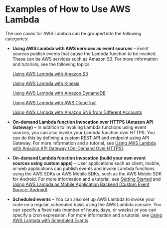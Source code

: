 # Examples of How to Use AWS Lambda<a name="use-cases"></a>

The use cases for AWS Lambda can be grouped into the following categories:

+ **Using AWS Lambda with AWS services as event sources** – *Event sources* publish events that cause the Lambda function to be invoked\. These can be AWS services such as Amazon S3\. For more information and tutorials, see the following topics:

   [Using AWS Lambda with Amazon S3](with-s3.md) 

   [Using AWS Lambda with Kinesis](with-kinesis.md) 

   [Using AWS Lambda with Amazon DynamoDB](with-ddb.md) 

   [Using AWS Lambda with AWS CloudTrail](with-cloudtrail.md) 

   [Using AWS Lambda with Amazon SNS from Different Accounts](with-sns.md) 

+ **On\-demand Lambda function invocation over HTTPS \(Amazon API Gateway\)** – In addition to invoking Lambda functions using event sources, you can also invoke your Lambda function over HTTPS\. You can do this by defining a custom REST API and endpoint using API Gateway\. For more information and a tutorial, see [Using AWS Lambda with Amazon API Gateway \(On\-Demand Over HTTPS\)](with-on-demand-https.md)\.

+ **On\-demand Lambda function invocation \(build your own event sources using custom apps\)** – User applications such as client, mobile, or web applications can publish events and invoke Lambda functions using the AWS SDKs or AWS Mobile SDKs, such as the AWS Mobile SDK for Android\. For more information and a tutorial, see [Getting Started](getting-started.md) and [Using AWS Lambda as Mobile Application Backend \(Custom Event Source: Android\)](with-on-demand-custom-android.md)

+ **Scheduled events** – You can also set up AWS Lambda to invoke your code on a regular, scheduled basis using the AWS Lambda console\. You can specify a fixed rate \(number of hours, days, or weeks\) or you can specify a cron expression\. For more information and a tutorial, see [Using AWS Lambda with Scheduled Events](with-scheduled-events.md)\.